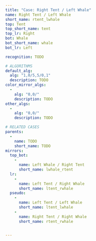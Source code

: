 ```yaml
---
title: "Case: Right Tent / Left Whale"
name: Right Tent / Left Whale
short_name: rtent_lwhale
top: Tent
top_short_name: tent
top_lr: Right
bot: Whale
bot_short_name: whale
bot_lr: Left

recognition: TODO

# ALGORITHMS
default_alg:
  alg: "1,0/5,5/0,1"
  description: TODO
color_mirror_algs:
  -
    alg: "0,0/"
    description: TODO
other_algs:
  -
    alg: "0,0/"
    description: TODO

# RELATED CASES
parents:
  -
    name: TODO
    short_name: TODO
mirrors:
  top_bot:
    -
      name: Left Whale / Right Tent
      short_name: lwhale_rtent
  lr:
    -
      name: Left Tent / Right Whale
      short_name: ltent_rwhale
  pseudo:
    -
      name: Left Tent / Left Whale
      short_name: ltent_lwhale
    -
      name: Right Tent / Right Whale
      short_name: rtent_rwhale


---
```



